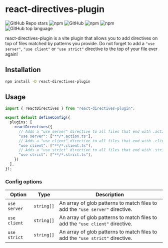 # react-directives-plugin


![GitHub Repo stars](https://img.shields.io/github/stars/forge-42/react-directives-plugin?style=social)
![npm](https://img.shields.io/npm/v/react-directives-plugin?style=plastic)
![GitHub](https://img.shields.io/github/license/forge-42/react-directives-plugin?style=plastic)
![npm](https://img.shields.io/npm/dy/react-directives-plugin?style=plastic)
![npm](https://img.shields.io/npm/dw/react-directives-plugin?style=plastic)
![GitHub top language](https://img.shields.io/github/languages/top/forge-42/react-directives-plugin?style=plastic)

react-directives-plugin is a vite plugin that allows you to add directives on top of files matched by patterns you
provide. Do not forget to add a `"use server"`, `"use client"` or `"use strict"` directive to the top of your file ever again!

## Installation

```bash
npm install -D react-directives-plugin
```

## Usage

```ts
import { reactDirectives } from "react-directives-plugin";

export default defineConfig({
  plugins: [
    reactDirectives({
      // Adds a "use server" directive to all files that end with .action.ts
      "use server": ["**/*.action.ts"],
      // Adds a "use client" directive to all files that end with .client.ts
      "use client": ["**/*.client.ts"],
      // Adds a "use strict" directive to all files that end with .strict.ts
      "use strict": ["**/*.strict.ts"],
    })
  ],
});
```

### Config options

| Option | Type | Description |
|--------|------|-------------|
| `use server` | `string[]` | An array of glob patterns to match files to add the `"use server"` directive. |
| `use client` | `string[]` | An array of glob patterns to match files to add the `"use client"` directive. |
| `use strict` | `string[]` | An array of glob patterns to match files to add the `"use strict"` directive. |
